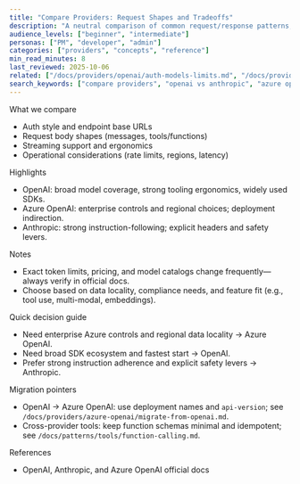 ```yaml
---
title: "Compare Providers: Request Shapes and Tradeoffs"
description: "A neutral comparison of common request/response patterns, limits, and typical costs."
audience_levels: ["beginner", "intermediate"]
personas: ["PM", "developer", "admin"]
categories: ["providers", "concepts", "reference"]
min_read_minutes: 8
last_reviewed: 2025-10-06
related: ["/docs/providers/openai/auth-models-limits.md", "/docs/providers/anthropic/overview.md", "/docs/providers/azure-openai/setup.md"]
search_keywords: ["compare providers", "openai vs anthropic", "azure openai", "request response"]
---
```


What we compare

- Auth style and endpoint base URLs
- Request body shapes (messages, tools/functions)
- Streaming support and ergonomics
- Operational considerations (rate limits, regions, latency)

Highlights

- OpenAI: broad model coverage, strong tooling ergonomics, widely used SDKs.
- Azure OpenAI: enterprise controls and regional choices; deployment indirection.
- Anthropic: strong instruction-following; explicit headers and safety levers.

Notes

- Exact token limits, pricing, and model catalogs change frequently—always verify in official docs.
- Choose based on data locality, compliance needs, and feature fit (e.g., tool use, multi-modal, embeddings).

Quick decision guide

- Need enterprise Azure controls and regional data locality → Azure OpenAI.
- Need broad SDK ecosystem and fastest start → OpenAI.
- Prefer strong instruction adherence and explicit safety levers → Anthropic.

Migration pointers

- OpenAI → Azure OpenAI: use deployment names and `api-version`; see `/docs/providers/azure-openai/migrate-from-openai.md`.
- Cross-provider tools: keep function schemas minimal and idempotent; see `/docs/patterns/tools/function-calling.md`.

References

- OpenAI, Anthropic, and Azure OpenAI official docs
